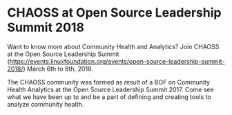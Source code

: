 # CHAOSS at Open Source Leadership Summit 2018

Want to know more about Community Health and Analytics? Join CHAOSS at the Open Source Leadership Summit (https://events.linuxfoundation.org/events/open-source-leadership-summit-2018/) March 6th to 8th, 2018.

The CHAOSS community was formed as result of a BOF on Community Health Analytics at the Open Source Leadership Summit 2017. Come see what we have been up to and be a part of defining and creating tools to analyze community health.

